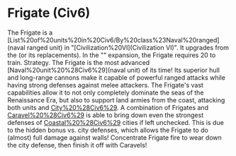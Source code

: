 # Frigate (Civ6)

The Frigate is a [List%20of%20units%20in%20Civ6/By%20class%23Naval%20ranged](naval ranged unit) in "[Civilization%20VI](Civilization VI)". It upgrades from the (or its replacements).
In the "" expansion, the Frigate requires 20 to train.
Strategy.
The Frigate is the most advanced [Naval%20unit%20%28Civ6%29](naval unit) of its time! Its superior hull and long-range cannons make it capable of powerful ranged attacks while having strong defenses against melee attackers. The Frigate's vast capabilities allow it to not only completely dominate the seas of the Renaissance Era, but also to support land armies from the coast, attacking both units and [City%20%28Civ6%29](cities).
A combination of Frigates and [Caravel%20%28Civ6%29](Caravels) is able to bring down even the strongest defenses of [Coastal%20%28Civ6%29](coastal) cities if left unchecked. This is due to the hidden bonus vs. city defenses, which allows the Frigate to do (almost) full damage against walls! Concentrate Frigate fire to wear down the city defense, then finish it off with Caravels!